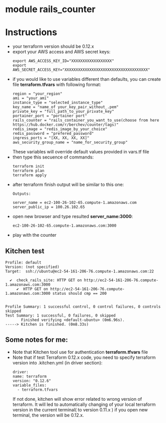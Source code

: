 # module rails_counter

# Instructions
- your terraform version should be 0.12.x
- export your AWS access and AWS secret keys:
  ```
  export AWS_ACCESS_KEY_ID="XXXXXXXXXXXXXXXXXX"
  export AWS_SECRET_ACCESS_KEY="XXXXXXXXXXXXXXXXXXXXXXXXXXXXXXXXXXXXX"
  ```
- if you would like to use variables different than defaults, you can create file **terraform.tfvars** with following format:
  ```
  region = "your_region"
  ami = "your_ami"
  instance_type = "selected_instance_type"
  key_name = "name_of your_key_pair_without_.pem"
  private_key = "full_path_to_your_private_key"
  portainer_port = "portainer port"
  rails_counter = "rails_container_you_want_to_use(choose from here https://hub.docker.com/r/berchev/counter/tags)"
  redis_image = "redis_image_by_your_choice"
  redis_password = "prefered_password"
  ingress_ports = "[XX, XX, XX, XX]"
  aws_security_group_name = "name_for_security_group"
  ``` 
  These variables will override default values provided in vars.tf file
- then type this secuence of commands:
  ```
  terraform init
  terraform plan
  terraform apply
  ```
- after terraform finish output will be similar to this one:
  ```
  Outputs:

  server_name = ec2-100-26-102-65.compute-1.amazonaws.com
  server_public_ip = 100.26.102.65
  ```
- open new browser and type resulted **server_name:3000**:
  ```
  ec2-100-26-102-65.compute-1.amazonaws.com:3000
  ```
- play with the counter

## Kitchen test
```
Profile: default
Version: (not specified)
Target:  ssh://ubuntu@ec2-54-161-206-76.compute-1.amazonaws.com:22

  ✔  check_rails_site: HTTP GET on http://ec2-54-161-206-76.compute-1.amazonaws.com:3000
     ✔  HTTP GET on http://ec2-54-161-206-76.compute-1.amazonaws.com:3000 status should cmp == 200


Profile Summary: 1 successful control, 0 control failures, 0 controls skipped
Test Summary: 1 successful, 0 failures, 0 skipped
       Finished verifying <default-ubuntu> (0m6.96s).
-----> Kitchen is finished. (0m8.33s)
```

## Some notes for me:
- Note that Kitchen tool use for authentication **terraform.tfvars** file
- Note that if test Terraform 0.12.x code, you need to specify terraform version into .kitchen.yml (in driver section):
  ```
  driver:
  name: terraform
  version: "0.12.6"
  variable_files:
    - terraform.tfvars

  ``` 
  If not done, kitchen will show error related to wrong version of terraform. 
  It will led to automatically changing of your local terraform version in the current terminal( to version 0.11.x )
  if you open new terminal, the version will be 0.12.x.
